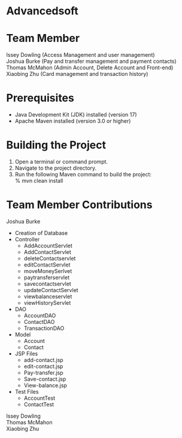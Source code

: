 # Advancedsoft
# Team Member
Issey Dowling  (Access Management and user management)  
Joshua Burke  (Pay and transfer management and payment contacts)  
Thomas McMahon  (Admin Account, Delete Account and Front-end)  
Xiaobing Zhu    (Card management and transaction history)    
# Prerequisites
- Java Development Kit (JDK) installed (version 17)  
- Apache Maven installed (version 3.0 or higher)    

# Building the Project
1. Open a terminal or command prompt.  
2. Navigate to the project directory.  
3. Run the following Maven command to build the project:  
   % mvn clean install  

# Team Member Contributions
Joshua Burke
- Creation of Database
- Controller
    - AddAccountServlet
    - AddContactServlet
    - deleteContactservlet
    - editContactServlet
    - moveMoneySerlvet
    - paytransferservlet
    - savecontactservlet
    - updateContactServlet
    - viewbalanceservlet
    - viewHistoryServlet
- DAO
    - AccountDAO
    - ContactDAO
    - TransactionDAO
- Model
    - Account
    - Contact
- JSP Files
    - add-contact.jsp
    - edit-contact.jsp
    - Pay-transfer.jsp
    - Save-contact.jsp
    - View-balance.jsp
- Test Files
    - AccountTest
    - ContactTest 

Issey Dowling  
Thomas McMahon  
Xiaobing Zhu 